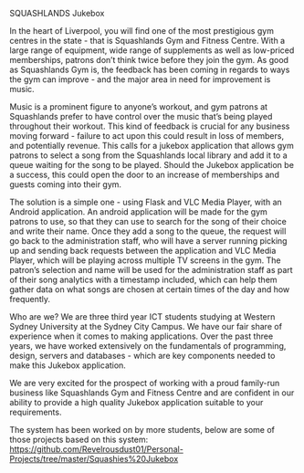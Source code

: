 SQUASHLANDS Jukebox

In the heart of Liverpool, you will find one of the most prestigious gym centres in the state - that is Squashlands Gym and Fitness Centre. With a large range of equipment, wide range of supplements as well as low-priced memberships, patrons don’t think twice before they join the gym. As good as Squashlands Gym is, the feedback has been coming in regards to ways the gym can improve - and the major area in need for improvement is music.

Music is a prominent figure to anyone’s workout, and gym patrons at Squashlands prefer to have control over the music that’s being played throughout their workout. This kind of feedback is crucial for any business moving forward - failure to act upon this could result in loss of members, and potentially revenue. This calls for a jukebox application that allows gym patrons to select a song from the Squashlands local library and add it to a queue waiting for the song to be played. Should the Jukebox application be a success, this could open the door to an increase of memberships and guests coming into their gym.

The solution is a simple one - using Flask and VLC Media Player, with an Android application. An android application will be made for the gym patrons to use, so that they can use to search for the song of their choice and write their name. Once they add a song to the queue, the request will go back to the administration staff, who will have a server running picking up and sending back requests between the application and VLC Media Player, which will be playing across multiple TV screens in the gym. The patron’s selection and name will be used for the administration staff as part of their song analytics with a timestamp included, which can help them gather data on what songs are chosen at certain times of the day and how frequently.

Who are we? We are three third year ICT students studying at Western Sydney University at the Sydney City Campus. We have our fair share of experience when it comes to making applications. Over the past three years, we have worked extensively on the fundamentals of programming, design, servers and databases - which are key components needed to make this Jukebox application. 

We are very excited for the prospect of working with a proud family-run business like Squashlands Gym and Fitness Centre and are confident in our ability to provide a high quality Jukebox application suitable to your requirements.


The system has been worked on by more students, below are some of those projects based on this system:
https://github.com/Revelrousdust01/Personal-Projects/tree/master/Squashies%20Jukebox
